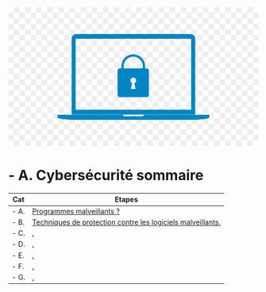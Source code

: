 <a name="balise_00"></a>
![Apache_logo](./images/Cybersécurité_logo.jpg)

# - A. Cybersécurité sommaire

| Cat | Etapes |
|------|------|
| - A. | [Programmes malveillants ?](Programmes_malveillants.md) |
| - B. | [Techniques de protection contre les logiciels malveillants.](Techniques_de_protection_contre_les_logiciels_malveillants.md) |
| - C. | [.](#balise_03) |
| - D. | [.](#balise_02) |
| - E. | [.](#balise_03) |
| - F. | [.](#balise_02) |
| - G. | [.](#balise_03) |


